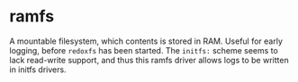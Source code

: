 # ramfs
A mountable filesystem, which contents is stored in RAM. Useful for early logging, before `redoxfs` has been started. The `initfs:` scheme seems to lack read-write support, and thus this ramfs driver allows logs to be written in initfs drivers.

